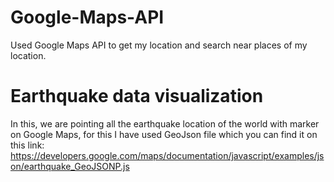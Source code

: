 # Google-Maps-API
Used Google Maps API to get my location and search near places of my location.

# Earthquake data visualization
In this, we are pointing all the earthquake location of the world with marker on Google Maps, for this I have used GeoJson file which you can find it on this link: https://developers.google.com/maps/documentation/javascript/examples/json/earthquake_GeoJSONP.js


